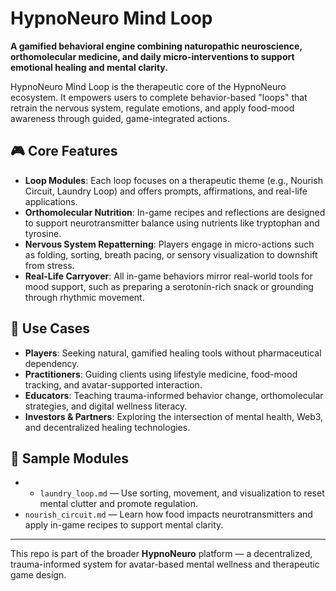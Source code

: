 # HypnoNeuro Mind Loop

**A gamified behavioral engine combining naturopathic neuroscience, orthomolecular medicine, and daily micro-interventions to support emotional healing and mental clarity.**

HypnoNeuro Mind Loop is the therapeutic core of the HypnoNeuro ecosystem. It empowers users to complete behavior-based "loops" that retrain the nervous system, regulate emotions, and apply food-mood awareness through guided, game-integrated actions.

## 🎮 Core Features

- **Loop Modules**: Each loop focuses on a therapeutic theme (e.g., Nourish Circuit, Laundry Loop) and offers prompts, affirmations, and real-life applications.
- **Orthomolecular Nutrition**: In-game recipes and reflections are designed to support neurotransmitter balance using nutrients like tryptophan and tyrosine.
- **Nervous System Repatterning**: Players engage in micro-actions such as folding, sorting, breath pacing, or sensory visualization to downshift from stress.
- **Real-Life Carryover**: All in-game behaviors mirror real-world tools for mood support, such as preparing a serotonin-rich snack or grounding through rhythmic movement.

## 🧠 Use Cases

- **Players**: Seeking natural, gamified healing tools without pharmaceutical dependency.
- **Practitioners**: Guiding clients using lifestyle medicine, food-mood tracking, and avatar-supported interaction.
- **Educators**: Teaching trauma-informed behavior change, orthomolecular strategies, and digital wellness literacy.
- **Investors & Partners**: Exploring the intersection of mental health, Web3, and decentralized healing technologies.

## 🚀 Sample Modules

- - `laundry_loop.md` — Use sorting, movement, and visualization to reset mental clutter and promote regulation.
- `nourish_circuit.md` — Learn how food impacts neurotransmitters and apply in-game recipes to support mental clarity.


---

This repo is part of the broader **HypnoNeuro** platform — a decentralized, trauma-informed system for avatar-based mental wellness and therapeutic game design.

